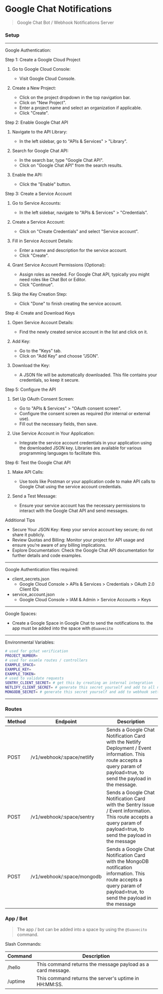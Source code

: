 # Google Chat Notifications

> Google Chat Bot / Webhook Notifications Server

### Setup

---

Google Authentication:

Step 1: Create a Google Cloud Project

1.  Go to Google Cloud Console:

    - Visit Google Cloud Console.

2.  Create a New Project:

    - Click on the project dropdown in the top navigation bar.
    - Click on "New Project".
    - Enter a project name and select an organization if applicable.
    - Click "Create".

Step 2: Enable Google Chat API

1.  Navigate to the API Library:

    - In the left sidebar, go to "APIs & Services" > "Library".

2.  Search for Google Chat API:

    - In the search bar, type "Google Chat API".
    - Click on "Google Chat API" from the search results.

3.  Enable the API:

    - Click the "Enable" button.

Step 3: Create a Service Account

1.  Go to Service Accounts:

    - In the left sidebar, navigate to "APIs & Services" > "Credentials".

2.  Create a Service Account:

    - Click on "Create Credentials" and select "Service account".

3.  Fill in Service Account Details:

    - Enter a name and description for the service account.
    - Click "Create".

4.  Grant Service Account Permissions (Optional):

    - Assign roles as needed. For Google Chat API, typically you might need roles like Chat Bot or Editor.
    - Click "Continue".

5.  Skip the Key Creation Step:

    - Click "Done" to finish creating the service account.

Step 4: Create and Download Keys

1.  Open Service Account Details:

    - Find the newly created service account in the list and click on it.

2.  Add Key:

    - Go to the "Keys" tab.
    - Click on "Add Key" and choose "JSON".

3.  Download the Key:

    - A JSON file will be automatically downloaded. This file contains your credentials, so keep it secure.

Step 5: Configure the API

1.  Set Up OAuth Consent Screen:

    - Go to "APIs & Services" > "OAuth consent screen".
    - Configure the consent screen as required (for internal or external use).
    - Fill out the necessary fields, then save.

2.  Use Service Account in Your Application:

    - Integrate the service account credentials in your application using the downloaded JSON key. Libraries are available for various programming languages to facilitate this.

Step 6: Test the Google Chat API

1.  Make API Calls:

    - Use tools like Postman or your application code to make API calls to Google Chat using the service account credentials.

2.  Send a Test Message:

    - Ensure your service account has the necessary permissions to interact with the Google Chat API and send messages.

Additional Tips

- Secure Your JSON Key: Keep your service account key secure; do not share it publicly.
- Review Quotas and Billing: Monitor your project for API usage and ensure you’re aware of any billing implications.
- Explore Documentation: Check the Google Chat API documentation for further details and code examples.

---

Google Authentication files required:

- client_secrets.json
  - Google Cloud Console > APIs & Services > Credentials > OAuth 2.0 Client IDs
- service_account.json
  - Google Cloud Console > IAM & Admin > Service Accounts > Keys

---

Google Spaces:

- Create a Google Space in Google Chat to send the notifications to. the app must be added into the space with `@Suavecito`

---

Environmental Variables:

```bash
# used for gchat verification
PROJECT_NUMBER=
# used for examle routes / controllers
EXAMPLE_SPACE=
EXAMPLE_KEY=
EXAMPLE_TOKEN=
# used to validate requests
SENTRY_CLIENT_SECRET= # get this by creating an internal integration
NETLIFY_CLIENT_SECRET= # generate this secret yourself and add to all notifications in netlify
MONGODB_SECRET= # generate this secret yourself and add to webhook settings in mongodb dashboard

```

---

### Routes

<table>
  <thead>
    <tr>
      <th>Method</th>
      <th>Endpoint</th>
      <th>Description</th>
    </tr>
  </thead>
  <tbody>
    <tr>
      <td>POST</td>
      <td>/v1/webhook/:space/netlify</td>
      <td>Sends a Google Chat Notification Card with the Netlify Deployment / Event information. This route accepts a query param of payload=true, to send the payload in the message.</td>
    </tr>
    <tr>
      <td>POST</td>
      <td>/v1/webhook/:space/sentry</td>
      <td>Sends a Google Chat Notification Card with the Sentry Issue / Event information. This route accepts a query param of payload=true, to send the payload in the message</td>
    </tr>
    <tr>
      <td>POST</td>
      <td>/v1/webhook/:space/mongodb</td>
      <td>Sends a Google Chat Notification Card with the MongoDB notification information. This route accepts a query param of payload=true, to send the payload in the message</td>
    </tr>
  </tbody>
</table>

### App / Bot

> The app / bot can be added into a space by using the `@Suavecito` command.

Slash Commands:

<table>
  <thead>
    <tr>
      <th>Command</th>
      <th>Description</th>
    </tr>
  </thead>
  <tbody>
    <tr>
      <td>/hello</td>
      <td>This command returns the message payload as a card message.</td>
    </tr>
    <tr>
      <td>/uptime</td>
      <td>This command returns the server's uptime in HH:MM:SS.</td>
    </tr>
  </tbody>
</table>
